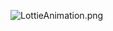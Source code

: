 ![LottieAnimation.png](https://drive.google.com/file/d/1Xg-1IrMnbIxgRvje6EnK01LdLOCJ0LY9/view?usp=sharing)
